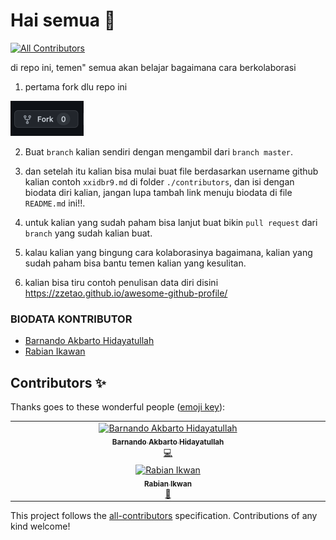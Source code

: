 # Hai semua 👋
<!-- ALL-CONTRIBUTORS-BADGE:START - Do not remove or modify this section -->
[![All Contributors](https://img.shields.io/badge/all_contributors-1-orange.svg?style=flat-square)](#contributors-)
<!-- ALL-CONTRIBUTORS-BADGE:END -->
di repo ini, temen" semua akan belajar bagaimana cara berkolaborasi

1. pertama fork dlu repo ini 
<img width="117" alt="Jepretan Layar 2022-03-13 pukul 12 31 38" src="./.github/assets/fork.png">

2. Buat `branch` kalian sendiri dengan mengambil dari `branch master`.

2. dan setelah itu kalian bisa mulai buat file berdasarkan username github kalian contoh ```xxidbr9.md``` di folder `./contributors`, dan isi dengan biodata diri kalian, jangan lupa tambah link menuju biodata di file `README.md` ini!!.

2. untuk kalian yang sudah paham bisa lanjut buat bikin `pull request` dari `branch` yang sudah kalian buat.

2. kalau kalian yang bingung cara kolaborasinya bagaimana, kalian yang sudah paham bisa bantu temen kalian yang kesulitan.

2. kalian bisa tiru contoh penulisan data diri disini https://zzetao.github.io/awesome-github-profile/

### BIODATA KONTRIBUTOR
<!-- Tambah nama lengkap kalian dan link ke file yang kalian buat  -->
<!-- [nama_lengkap_kalian](./contributors/<username>.md) -->
- [Barnando Akbarto Hidayatullah](./contributors/xxidbr9.md)
- [Rabian Ikawan](./contributors/rabianikwan.md)


<!-- YANG DIBAWAH INI SAMPAI BAWAH JANGAN DI EDIT -->
<!-- INI OTOMATIS GENERATE DARI BOT -->
## Contributors ✨

Thanks goes to these wonderful people ([emoji key](https://allcontributors.org/docs/en/emoji-key)):
<!-- ALL-CONTRIBUTORS-LIST:START - Do not remove or modify this section -->
<!-- prettier-ignore-start -->
<!-- markdownlint-disable -->
<table>
  <tbody>
    <tr>
      <td align="center" valign="top" width="14.28%"><a href="http://github.com/xxidbr9"><img src="https://avatars.githubusercontent.com/u/51733515?v=4?s=100" width="100px;" alt="Barnando Akbarto Hidayatullah"/><br /><sub><b>Barnando Akbarto Hidayatullah</b></sub></a><br /><a href="https://github.com/xxidbr9/binar-intro-collaboration/commits?author=xxidbr9" title="Code">💻</a></td>
    </tr>
        <tr>
      <td align="center" valign="top" width="14.28%"><a href="http://github.com/rabian Ikwan"><img src="https://avatars.githubusercontent.com/u/72639592?v=4?s=100" width="100px;" alt="Rabian Ikwan"/><br /><sub><b>Rabian Ikwan</b></sub></a><br /><a href="https://github.com/xxidbr9/binar-intro-collaboration/commits?author=xxidbr9" title="Code">👀</a></td>
    </tr>
  </tbody>
</table>

<!-- markdownlint-restore -->
<!-- prettier-ignore-end -->

<!-- ALL-CONTRIBUTORS-LIST:END -->

<!-- ALL-CONTRIBUTORS-LIST:START - Do not remove or modify this section -->
<!-- prettier-ignore-start -->
<!-- markdownlint-disable -->

<!-- markdownlint-restore -->
<!-- prettier-ignore-end -->

<!-- ALL-CONTRIBUTORS-LIST:END -->

This project follows the [all-contributors](https://github.com/all-contributors/all-contributors) specification. Contributions of any kind welcome!
